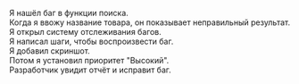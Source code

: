 Я нашёл баг в функции поиска.  
Когда я ввожу название товара, он показывает неправильный результат.  
Я открыл систему отслеживания багов.  
Я написал шаги, чтобы воспроизвести баг.  
Я добавил скриншот.  
Потом я установил приоритет "Высокий".  
Разработчик увидит отчёт и исправит баг.


